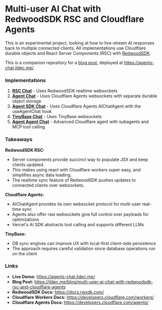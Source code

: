# Multi-user AI Chat with RedwoodSDK RSC and Cloudflare Agents

This is an experimental project, looking at how to live-stream AI responses back to multiple connected clients. All implementations use Cloudflare durable objects and React Server Components (RSC) with [RedwoodSDK](https://rwsdk.com/).

This is a companion repository for a [blog post](https://jldec.me/blog/multi-user-ai-chat-with-redwoodsdk-rsc-and-cloudflare-agents), deployed at https://agents-chat.jldec.me/.

### Implementations
1. **[RSC Chat](https://agents-chat.jldec.me/chat-rsc)** - Uses RedwoodSDK realtime websockets
2. **[Agent Chat](https://agents-chat.jldec.me/chat-agent)** - Uses Cloudflare Agents websockets with separate durable object storage
3. **[Agent SDK Chat](https://agents-chat.jldec.me/chat-agent-sdk)** - Uses Cloudflare Agents AIChatAgent with the useAgentChat hook
4. **[TinyBase Chat](https://agents-chat.jldec.me/chat-tinybase)** - Uses TinyBase websockets
5. **[Agent Agent Chat](https://agents-chat.jldec.me/chat-agent-agent)** - Advanced Cloudflare agent with subagents and MCP tool calling

### Takeaways

**RedwoodSDK RSC:**
- Server components provide succinct way to populate JSX and keep clients updated.
- This makes using react with Cloudflare workers super easy, and simplifies async data loading.
- The realtime sync feature of RedwoodSDK pushes updates to connected clients over websockets.

**Cloudflare Agents:**
- AIChatAgent provides its own websocket protocol for multi-user real-time sync
- Agents also offer raw websockets give full control over payloads for optimizations
- Vercel's AI SDK abstracts tool calling and supports different LLMs

**TinyBase:**
- DB sync engines can improve UX with local-first client-side persistence
- The approach requires careful validation since database operations run on the client

### Links
- **Live Demo:** https://agents-chat.jldec.me/
- **Blog Post:** https://jldec.me/blog/multi-user-ai-chat-with-redwoodsdk-rsc-and-cloudflare-agents
- **RedwoodSDK Docs:** https://docs.rwsdk.com/
- **Cloudflare Workers Docs:** https://developers.cloudflare.com/workers/
- **Cloudflare Agents Docs:** https://developers.cloudflare.com/agents/
